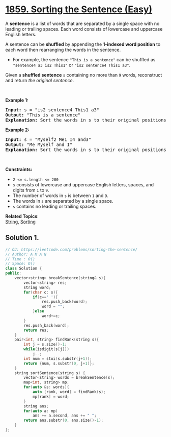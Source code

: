 # [1859. Sorting the Sentence (Easy)](https://leetcode.com/problems/sorting-the-sentence/)

<p>A <strong>sentence</strong> is a list of words that are separated by a single space with no leading or trailing spaces. Each word consists of lowercase and uppercase English letters.</p>

<p>A sentence can be <strong>shuffled</strong> by appending the <strong>1-indexed word position</strong> to each word then rearranging the words in the sentence.</p>

<ul>
	<li>For example, the sentence <code>"This is a sentence"</code> can be shuffled as <code>"sentence4 a3 is2 This1"</code> or <code>"is2 sentence4 This1 a3"</code>.</li>
</ul>

<p>Given a <strong>shuffled sentence</strong> <code>s</code> containing no more than <code>9</code> words, reconstruct and return <em>the original sentence</em>.</p>

<p>&nbsp;</p>
<p><strong>Example 1:</strong></p>

<pre><strong>Input:</strong> s = "is2 sentence4 This1 a3"
<strong>Output:</strong> "This is a sentence"
<strong>Explanation:</strong> Sort the words in s to their original positions "This1 is2 a3 sentence4", then remove the numbers.
</pre>

<p><strong>Example 2:</strong></p>

<pre><strong>Input:</strong> s = "Myself2 Me1 I4 and3"
<strong>Output:</strong> "Me Myself and I"
<strong>Explanation:</strong> Sort the words in s to their original positions "Me1 Myself2 and3 I4", then remove the numbers.
</pre>

<p>&nbsp;</p>
<p><strong>Constraints:</strong></p>

<ul>
	<li><code>2 &lt;= s.length &lt;= 200</code></li>
	<li><code>s</code> consists of lowercase and uppercase English letters, spaces, and digits from <code>1</code> to <code>9</code>.</li>
	<li>The number of words in <code>s</code> is between <code>1</code> and <code>9</code>.</li>
	<li>The words in <code>s</code> are separated by a single space.</li>
	<li><code>s</code> contains no leading or trailing spaces.</li>
</ul>

**Related Topics**:  
[String](https://leetcode.com/tag/string/), [Sorting](https://leetcode.com/tag/sorting/)

## Solution 1. 

```cpp
// OJ: https://leetcode.com/problems/sorting-the-sentence/
// Author: A M A N
// Time : O()
// Space: O()
class Solution {
public:
    vector<string> breakSentence(string& s){
        vector<string> res;
        string word;
        for(char c: s){
            if(c==' '){
                res.push_back(word);
                word = "";
            }else
                word+=c;
        }
        res.push_back(word);
        return res;
    }
    pair<int, string> findRank(string s){
        int j = s.size()-1;
        while(isdigit(s[j]))
            j--; 
        int num = stoi(s.substr(j+1));
        return {num, s.substr(0, j+1)};
    }
    string sortSentence(string s) {
        vector<string> words = breakSentence(s);
        map<int, string> mp;
        for(auto &s: words){
            auto [rank, word] = findRank(s);
            mp[rank] = word;
        }
        string ans;
        for(auto a: mp)
            ans += a.second, ans += " ";
        return ans.substr(0, ans.size()-1);
    }
};
```